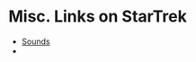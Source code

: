 # Misc. Links on StarTrek

- [Sounds](http://www.mediacollege.com/downloads/sound-effects/star-trek/tos/)
- []()

